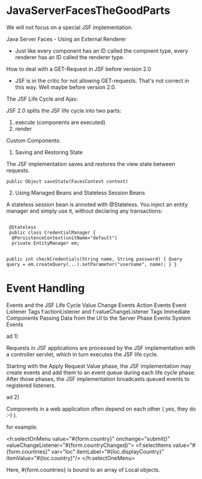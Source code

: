 # JavaServerFacesTheGoodParts

We will not focus on a special JSF implementation.

Java Server Faces - Using an External Renderer

- Just like every component has an ID called the compnent type, every renderer has an ID called the renderer type.

How to deal with a GET-Request in JSF before version 2.0

 - JSF is in the critic for not allowing GET-requests.
   That's not correct in this way. Well maybe before version 2.0.

The JSF Life Cycle and Ajax:

JSF 2.0 splits the JSF life cycle into two parts: 

1. execute (components are executed)
2. render

Custom Components:

1. Saving and Restoring State

The JSF implementation saves and restores the view state between requests.

<code>public Object saveState(FacesContext context)</code>

2. Using Managed Beans and Stateless Session Beans

A stateless session bean is annoted with @Stateless. You inject an entity manager and simply use it, without 
declaring any transactions:

<code>
 @Stateless
 public class CredentialManager {
  @PersistenceContext(unitName="default")
  private EntityManager em;
  
  public int checkCredentials(String name, String password) {
   Query query  = em.createQuery(...).setParameter("username", name);
  }
 }
</code>

Event Handling
==============

Events and the JSF Life Cycle
Value Change Events
Action Events
Event Listener Tags
 f:actionListener and f:valueChangeListener
 Tags
Immediate Components
Passing Data from the UI to the Server
Phase Events
System Events

ad 1)

Requests in JSF applications are processed by the JSF implementation with a controller servlet, which in turn executes the JSF life cycle. 

Starting with the Apply Request Value phase, the JSF implementation may create events and add them to an event queue during each life cycle phase. After those phases, the JSF implementation broadcasts queued events to registered listeners.

ad 2)

Components in a web application often depend on each other ( yes, they do :-) ). 

for example:

 <h:selectOnMenu value="#{form.country}" onchange="submit()"
  valueChangeListener="#{form.countryChanged}">
   <f:selectItems value="#{form.countries}" var="loc"
    itemLabel="#{loc.displayCountry}" itemValue="#{loc.country}"/>
 </h:selectOneMenu>

 
 Here, #{form.countries} is bound to an array of Local objects.











